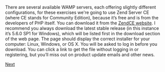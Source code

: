 There are several available WAMP servers, each offering slightly different configurations, for these exercises we're going to 
use Zend Server CE (where CE stands for Community Edition), because it’s free and is from the developers of PHP itself. You 
can download it from the [ZendCE website](http://tinyurl.com/zendce).
I recommend you always download the latest stable release (in this instance it’s 5.6.0
SP1 for Windows), which will be listed first in the download section of the web page.
The page should display the correct installer for your computer: Linux, Windows, or
OS X. You will be asked to log in before you download. You can click a link to get the
file without logging in or registering, but you’ll miss out on product update emails and
other news.

[Next](\Into.md)
